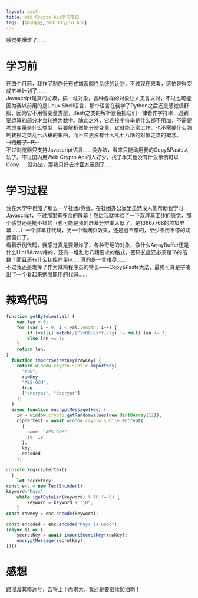 ```yaml
---
layout: post
title: Web Crypto Api学习笔记
tags: [学习笔记, Web Crypto Api]
---
```

  感觉要爆炸了……<!--more-->    
  
# 学习前
  在四个月前，我作了[制作分布式加密邮件系统的计划](/2019/07/02/encmail.html)，不过现在来看，这怕是得变成五年计划了……   
  Javascript是真的垃圾，搞一堆对象，各种各样的对象让人无言以对，不过也可能因为我以前用的是Linux Shell语言，那个语言在我学了Python之后还是感觉很舒服，因为它不用管变量类型，Bash之类的解析器会把它们一律看作字符串，遇到要运算的部分才会转换为数字。除此之外，它连接字符串是什么都不用加，不需要考虑变量是什么类型，只要解析器能分辨变量，它就能正常工作，也不需要什么强制转换之类乱七八糟的东西，而且它更没有什么乱七八糟的对象之类的概念。 ~~（跑题了:-P）~~   
  不过浏览器只支持Javascript语言……没办法，看来只能动用我的Copy&Paste大法了。不过国内用Web Crypto Api的人好少，找了半天也没有什么示例可以Copy……没办法，那我只好去抄[官方示例](https://mdn.github.io/dom-examples/web-crypto/)了……    
  
# 学习过程
  我在大学中也加了那么一个社团/协会，在社团办公室里虽然没人能帮助我学习Javascript，不过那里有多余的屏幕！然后我就体验了一下双屏幕工作的感觉，那个感觉还是挺不错的（也可能是我的屏幕分辨率太低了，是1366x768的垃圾屏幕……）一个屏幕打代码，另一个看网页效果，还是挺不错的，至少不用不停的切换窗口了。   
  看着示例代码，我感觉真是要爆炸了，各种奇葩的对象，像什么ArrayBuffer还是什么Uint8Array啥的，还有一堆乱七八糟要求的格式，密码长度还必须是16的倍数？而且还有什么初始向量iv……真的是一言难尽……   
  不过我还是发挥了作为辣鸡程序员的特长——Copy&Paste大法，最终可算是拼凑出了一个看起来勉强能用的代码……

# 辣鸡代码
```javascript
function getByteLen(val) {
    var len = 0;
    for (var i = 0; i < val.length; i++) {
        if (val[i].match(/[^\x00-\xff]/ig) != null) len += 3;
        else len += 1;
    }
    return len;
}
  function importSecretKey(rawKey) {
    return window.crypto.subtle.importKey(
      "raw",
      rawKey,
      "AES-GCM",
      true,
      ["encrypt", "decrypt"]
    );
  }
  async function encryptMessage(key) {
	iv = window.crypto.getRandomValues(new Uint8Array(12));
    ciphertext = await window.crypto.subtle.encrypt(
      {
        name: "AES-GCM",
        iv: iv
      },
      key,
      encoded
    );

console.log(ciphertext)
  }
    let secretKey;
const enc = new TextEncoder();
keyword="Mayx"
    while (getByteLen(keyword) % 16 != 0) {
        keyword = keyword + "\0";
    }
const rawKey = enc.encode(keyword);

const encoded = enc.encode("Mayx is Good");
(async () => {
    secretKey = await importSecretKey(rawKey);
	encryptMessage(secretKey);
})();

```

# 感想
  路漫漫其修远兮，吾将上下而求索，我还是要继续加油啊！
